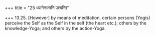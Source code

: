 +++
title = "25 ध्यानेनात्मनि पश्यन्ति"

+++
13.25. \[However\] by means of meditation, certain persons (Yogis)
perceive the Self as the Self in the self (the heart etc.); others by
the knowledge-Yoga; and others by the action-Yoga.
